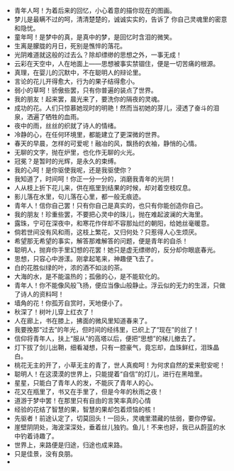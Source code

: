 - 青年人呵！为着后来的回忆，小心着意的描你现在的图画。
- 梦儿是最瞒不过的呵，清清楚楚的，诚诚实实的，告诉了 你自己灵魂里的密意和隐忧。
- 童年呵！是梦中的真，是真中的梦，是回忆时含泪的微笑。
- 生离是朦胧的月日，死别是憔悴的落花。
- 光阴难道就这般的过去么？除却缥缈的思想之外，一事无成！
- 云彩在天空中，人在地面上——思想被事实禁锢住，便是一切苦痛的根源。
- 真理，在婴儿的沉默中，不在聪明人的辩论里。
- 言论的花儿开得愈大，行为的果子结得愈小。
- 弱小的草呵！骄傲些罢，只有你普遍的装点了世界。
- 我的朋友！起来罢，晨光来了，要洗你的隔夜的灵魂。
- 成功的花。人们只惊慕她现时的明艳！然而当初她的芽儿，浸透了奋斗的泪泉，洒遍了牺牲的血雨。
- 夜中的雨，丝丝的织就了诗人的情绪。
- 冷静的心，在任何环境里，都能建立了更深微的世界。
- 春天的早晨，怎样的可爱呢！融冶的风，飘扬的衣袖，静悄的心情。
- 无聊的文字，抛在炉里，也化作无聊的火光。
- 冠冕？是暂时的光辉，是永久的束缚。
- 我的心呵！是你驱使我呢，还是我驱使你？
- 我知道了，时间呵！你正一分一分的，消磨我青年的光阴！
- 人从枝上折下花儿来，供在瓶里到结果的时候，却对着空枝叹息。
- 影儿落在水里，句儿落在心里，都一般无痕迹。
- 青年人！信你自己罢！只有你自己是真实的，也只有你能创造你自己。
- 我的朋友！珍重些罢，不要把心灵中的珠儿，抛在难起波澜的大海里。
- 露珠，宁可在深夜中，和寒花作伴却不容那灿烂的朝阳，给她丝毫暖意。
- 倘若世间没有风和雨，这枝上繁花，又归何处？只惹得人心生烦厌。
- 希望那无希望的事实，解答那难解答的问题，便是青年的自杀！
- 聪明人，抛弃你手里幻想的花罢！她只是虚无缥缈的，反分却你眼底春光。
- 思想，只容心中游漾。刚拿起笔来，神趣便飞去了。
- 白的花胜似绿的叶，浓的酒不如淡的茶。
- 大海的水，是不能温热的；孤傲的心，是不能软化的。
- 青年人！你不能像风般飞扬，便应当像山般静止。浮云似的无力的生涯，只做了诗人的资料呵！
- 墙角的花！你孤芳自赏时，天地便小了。
- 秋深了！树叶儿穿上红衣了！
- 人在廊上，书在膝上，拂面的微风里知道春来了。
- 我要挽那“过去”的年光，但时间的经纬里，已织上了“现在”的丝了！
- 信仰将青年人，扶上“服从”的高塔以后，便把“思想”的梯儿撤去了。
- 灯下拔了剑儿出鞘，细看凝想，只有一腔豪气，竟忘却，血珠鲜红，泪珠晶白。
- 桃花无主的开了，小草无主的青了，世人真痴呵！为何求自然的爱来慰安呢！
- 聪明人！在这漠漠的世界上，只能提着“自信”的灯儿，进行在黑暗里。
- 星星，只能白了青年人的发，不能灰了青年人的心。
- 花又在瓶里了，书又在手里了，但是今年的秋雨之夜！
- 道游于梦中罢！在那里只有自由的言笑率真的心情
- 经验的花结了智慧的果，智慧的果却包着烦恼的核！
- 先驱者！前途认定了，切莫回头！一回头，灵魂里潜藏的怯弱，要你停留。
- 崖壁阴阴处，海波深深处，垂着丝儿独钓。鱼儿！不来也好，我已从蔚蓝的水中钓着诗趣了。
- 世界上，来路便是归途，归途也成来路。
- 只是佳景，没有良朋。
- 